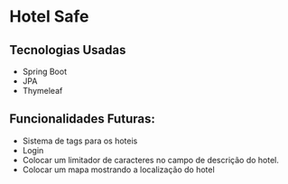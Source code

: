 # Hotel Safe




## Tecnologias Usadas

- Spring Boot
- JPA
- Thymeleaf

## Funcionalidades Futuras:

- Sistema de tags para os hoteis
- Login
- Colocar um limitador de caracteres no campo de descrição do hotel.
- Colocar um mapa mostrando a localização do hotel
